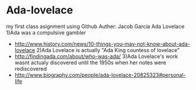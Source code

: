# Ada-lovelace
my first class asignment using Github
Auther: Jacob Garcia
Ada Lovelace  
1)Ada was a compulsive gambler
  - http://www.history.com/news/10-things-you-may-not-know-about-ada-lovelace
2)Ada Lovelace is actually "Ada King countess of lovelace"
  - http://findingada.com/about/who-was-ada/
3)Ada Lovelace's work wasnt actualy discovered until the 1950s when her notes were rediscovered
  - http://www.biography.com/people/ada-lovelace-20825323#personal-life
